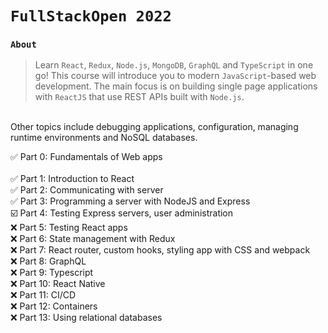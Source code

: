 # `FullStackOpen 2022`

### `About`

> Learn `React`, `Redux`, `Node.js`, `MongoDB`, `GraphQL` and `TypeScript` in one go! This course will introduce you to modern `JavaScript`-based web development. The main focus is on building single page applications with `ReactJS` that use REST APIs built with `Node.js`.
<br>
Other topics include debugging applications, configuration, managing runtime environments and NoSQL databases.

✅ Part 0:  Fundamentals of Web apps                                        
<br/>
✅ Part 1:  Introduction to React 
<br/>
✅ Part 2:  Communicating with server 
<br/>
✅ Part 3:  Programming a server with NodeJS and Express 
<br/>
☑️ Part 4:  Testing Express servers, user administration 
<br/>
❌ Part 5:  Testing React apps 
<br/>
❌ Part 6:  State management with Redux 
<br/>
❌ Part 7:  React router, custom hooks, styling app with CSS and webpack 
<br/>
❌ Part 8:  GraphQL 
<br/>
❌ Part 9:  Typescript 
<br/>
❌ Part 10: React Native 
<br/>
❌ Part 11: CI/CD 
<br/>
❌ Part 12: Containers
<br/>
❌ Part 13: Using relational databases